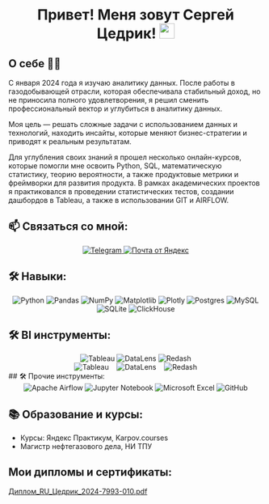 <h1 align="center" >Привет! Меня зовут Сергей Цедрик!  <img src="https://media.giphy.com/media/hvRJCLFzcasrR4ia7z/giphy.gif" width="30px"> </h1>


## О себе  👨‍💻
С января 2024 года я изучаю аналитику данных. После работы в газодобывающей отрасли, которая обеспечивала стабильный доход, но не приносила полного удовлетворения, я решил сменить профессиональный вектор и углубиться в аналитику данных.

Моя цель — решать сложные задачи с использованием данных и технологий, находить инсайты, которые меняют бизнес-стратегии и приводят к реальным результатам.

Для углубления своих знаний я прошел несколько онлайн-курсов, которые помогли мне освоить Python, SQL, математическую статистику, теорию вероятности, а также продуктовые метрики и фреймворки для развития продукта. В рамках академических проектов я практиковался в проведении статистических тестов, создании дашбордов в Tableau, а также в использовании GIT и AIRFLOW.

## 📫 Связаться со мной:

<div style="text-align: center;">
  <a href="https://t.me/Stsiedrik">
    <img src="https://img.shields.io/badge/Telegram-2CA5E0?style=for-the-badge&logo=telegram&logoColor=white" alt="Telegram">
	<a href="mailto:tsedriksergey@yandex.ru">
    <img src="https://img.shields.io/badge/mail.yandex-FF3D00?style=for-the-badge&logo=Yandex&logoColor=white" alt="Почта от Яндекс">
  </a>
</div>



## 🛠 Навыки:
<div style="text-align: center;">
    <img src="https://img.shields.io/badge/python-3670A0?style=for-the-badge&logo=python&logoColor=ffdd54&color=blue" alt="Python">
    <img src="https://img.shields.io/badge/pandas-%23150458.svg?style=for-the-badge&logo=pandas&logoColor=white&color=blue" alt="Pandas">
    <img src="https://img.shields.io/badge/numpy-%23013243.svg?style=for-the-badge&logo=numpy&logoColor=white&color=blue" alt="NumPy">
    <img src="https://img.shields.io/badge/Matplotlib-%23ffffff.svg?style=for-the-badge&logo=Matplotlib&logoColor=black&color=blue" alt="Matplotlib">
    <img src="https://img.shields.io/badge/Plotly-%233F4F75.svg?style=for-the-badge&logo=plotly&logoColor=white&color=blue" alt="Plotly">
    <img src="https://img.shields.io/badge/postgres-%23316192.svg?style=for-the-badge&logo=postgresql&logoColor=white&&color=blue" alt="Postgres">
    <img src="https://img.shields.io/badge/mysql-4479A1.svg?style=for-the-badge&logo=mysql&logoColor=white&&color=blue" alt="MySQL">
    <img src="https://img.shields.io/badge/sqlite-%2307405e.svg?style=for-the-badge&logo=sqlite&logoColor=white&color=blue" alt="SQLite">
    <img src="https://img.shields.io/badge/ClickHouse-FFCC01?style=for-the-badge&logo=clickhouse&logoColor=white&color=blue" alt="ClickHouse">
</div>

## 🛠 BI инструменты:
<div style="text-align: center;">
    <img src="https://img.shields.io/badge/Tableau-%2300BFFF.svg?style=for-the-badge&logoColor=white&color=blue" alt="Tableau">
    <img src="https://img.shields.io/badge/DataLens-%2300BFFF.svg?style=for-the-badge&logoColor=white&color=blue" alt="DataLens">
    <img src="https://img.shields.io/badge/Redash-%2300BFFF.svg?style=for-the-badge&logoColor=white&color=blue" alt="Redash">
</div>

<div style="text-align: center;">
    <img src="https://img.shields.io/badge/Tableau-%2300BFFF.svg?style=for-the-badge&logoColor=white&color=blue" alt="Tableau">
    &nbsp;&nbsp;
    <img src="https://img.shields.io/badge/DataLens-%2300BFFF.svg?style=for-the-badge&logoColor=white&color=blue" alt="DataLens">
    &nbsp;&nbsp;
    <img src="https://img.shields.io/badge/Redash-%2300BFFF.svg?style=for-the-badge&logoColor=white&color=blue" alt="Redash">
</div>
## 🛠 Прочие инструменты:
<div style="text-align: center;">
    <img src="https://img.shields.io/badge/Apache%20Airflow-017CEE?style=for-the-badge&logo=Apache%20Airflow&logoColor=white" alt="Apache Airflow">
    <img src="https://img.shields.io/badge/jupyter_notebook-%23FA0F00.svg?style=for-the-badge&logo=jupyter&logoColor=white" alt="Jupyter Notebook">
    <img src="https://img.shields.io/badge/Microsoft_Excel-217346?style=for-the-badge&logo=microsoft-excel&logoColor=white" alt="Microsoft Excel">
    <img src="https://img.shields.io/badge/github-%23121011.svg?style=for-the-badge&logo=github&logoColor=white" alt="GitHub">
</div>


## 📚 Образование и курсы:
- Курсы: Яндекс Практикум, Karpov.courses
- Магистр нефтегазового дела, НИ ТПУ



## Мои дипломы и сертификаты:
[Диплом_RU_Цедрик_2024-7993-010.pdf](https://github.com/user-attachments/files/18445935/_RU_._2024-7993-010.pdf)

